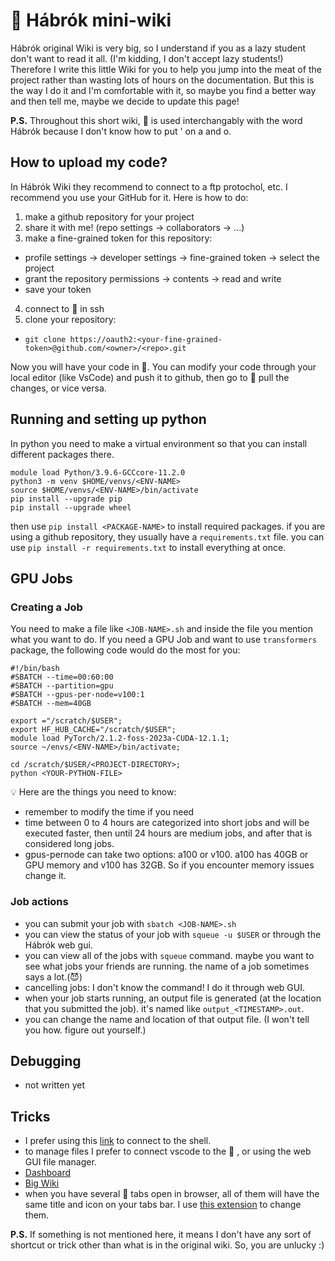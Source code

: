 # 🦅 Hábrók mini-wiki

Hábrók original Wiki is very big, so I understand if you as a lazy student don't want to read it all. (I'm kidding, I don't accept lazy students!)
Therefore I write this little Wiki for you to help you jump into the meat of the project rather than wasting lots of hours on the documentation.
But this is the way I do it and I'm comfortable with it, so maybe you find a better way and then tell me, maybe we decide to update this page!

**P.S.** Throughout this short wiki, 🦅 is used interchangably with the word Hábrók because I don't know how to put ' on a and o.

## How to upload my code?
In Hábrók Wiki they recommend to connect to a ftp protochol, etc.
I recommend you use your GitHub for it. Here is how to do:

1. make a github repository for your project
2. share it with me! (repo settings -> collaborators -> ...)
3. make a fine-grained token for this repository:
  - profile settings -> developer settings -> fine-grained token -> select the project
  - grant the repository permissions -> contents -> read and write
  - save your token
4. connect to 🦅 in ssh
5. clone your repository:
  - `git clone https://oauth2:<your-fine-grained-token>@github.com/<owner>/<repo>.git`

Now you will have your code in 🦅. You can modify your code through your local editor (like VsCode) and push it to github, then go to 🦅 pull the changes, or vice versa.

## Running and setting up python
In python you need to make a virtual environment so that you can install different packages there.
```
module load Python/3.9.6-GCCcore-11.2.0
python3 -m venv $HOME/venvs/<ENV-NAME>
source $HOME/venvs/<ENV-NAME>/bin/activate
pip install --upgrade pip
pip install --upgrade wheel
```
then use `pip install <PACKAGE-NAME>` to install required packages.
if you are using a github repository, they usually have a `requirements.txt` file. you can use `pip install -r requirements.txt` to install everything at once.

## GPU Jobs

### Creating a Job
You need to make a file like `<JOB-NAME>.sh` and inside the file you mention what you want to do.
If you need a GPU Job and want to use `transformers` package, the following code would do the most for you:

```
#!/bin/bash
#SBATCH --time=00:60:00
#SBATCH --partition=gpu
#SBATCH --gpus-per-node=v100:1
#SBATCH --mem=40GB

export ="/scratch/$USER";
export HF_HUB_CACHE="/scratch/$USER";
module load PyTorch/2.1.2-foss-2023a-CUDA-12.1.1;
source ~/envs/<ENV-NAME>/bin/activate;

cd /scratch/$USER/<PROJECT-DIRECTORY>;
python <YOUR-PYTHON-FILE>
```

💡 Here are the things you need to know:

- remember to modify the time if you need
- time between 0 to 4 hours are categorized into short jobs and will be executed faster, then until 24 hours are medium jobs, and after that is considered long jobs.
- gpus-pernode can take two options: a100 or v100. a100 has 40GB or GPU memory and v100 has 32GB. So if you encounter memory issues change it.

### Job actions
- you can submit your job with `sbatch <JOB-NAME>.sh`
- you can view the status of your job with `squeue -u $USER` or through the Hábrók web gui.
- you can view all of the jobs with `squeue` command. maybe you want to see what jobs your friends are running. the name of a job sometimes says a lot.(😈)
- cancelling jobs: I don't know the command! I do it through web GUI.
- when your job starts running, an output file is generated (at the location that you submitted the job). it's named like `output_<TIMESTAMP>.out`.
- you can change the name and location of that output file. (I won't tell you how. figure out yourself.)

## Debugging
- not written yet

## Tricks
- I prefer using this [link](https://portal.hb.hpc.rug.nl/pun/sys/shell/ssh/interactive1.hb.hpc.rug.nl) to connect to the shell.
- to manage files I prefer to connect vscode to the 🦅 , or using the web GUI file manager.
- [Dashboard](https://portal.hb.hpc.rug.nl/pun/sys/dashboard/)
- [Big Wiki](https://wiki.hpc.rug.nl/habrok)
- when you have several 🦅 tabs open in browser, all of them will have the same title and icon on your tabs bar. I use [this extension](https://github.com/sean-smith/chromeshortcuts) to change them.
   
**P.S.** If something is not mentioned here, it means I don't have any sort of shortcut or trick other than what is in the original wiki. So, you are unlucky :)
